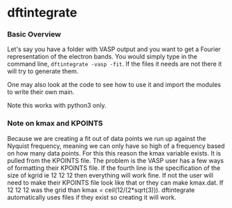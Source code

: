 # dftintegrate
### Basic Overview
Let's say you have a folder with VASP output and you want to get a Fourier
representation of the electron bands. You would simply type in the
command line, `dftintegrate -vasp -fit`. If the files it needs are not there
it will try to generate them.

One may also look at the code to see how to use it and import the modules to
write their own main.

Note this works with python3 only.

### Note on kmax and KPOINTS
Because we are creating a fit out of data points we run up against the
Nyquist frequency, meaning we can only have so high of a frequency based on
how many data points. For this this reason the kmax variable exists. It is
pulled from the KPOINTS file. The problem is the VASP user has a few ways of
formatting their KPOINTS file. If the fourth line is the specification of the
size of kgrid ie 12 12 12 then everything will work fine. If not the user will
need to make their KPOINTS file look like that or they can make kmax.dat. If
12 12 12 was the grid than kmax = ceil(12/(2*sqrt(3))). dftintegrate automatically
uses files if they exist so creating it will work.
